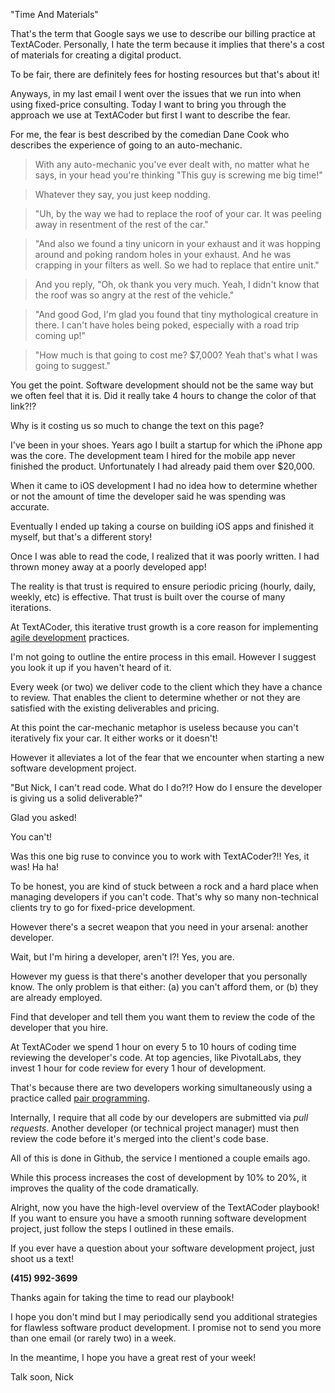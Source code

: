 "Time And Materials"

That's the term that Google says we use to describe our billing practice at TextACoder. Personally, I hate the term because it implies that there's a cost of materials for creating a digital product.

To be fair, there are definitely fees for hosting resources but that's about it!

Anyways, in my last email I went over the issues that we run into when using fixed-price consulting. Today I want to bring you through the approach we use at TextACoder but first I want to describe the fear.

For me, the fear is best described by the comedian Dane Cook who describes the experience of going to an auto-mechanic.

> With any auto-mechanic you've ever dealt with, no matter what he says, in your head you're thinking "This guy is screwing me big time!"

> Whatever they say, you just keep nodding.

> "Uh, by the way we had to replace the roof of your car. It was peeling away in resentment of the rest of the car."

> "And also we found a tiny unicorn in your exhaust and it was hopping around and poking random holes in your exhaust. And he was crapping in your filters as well. So we had to replace that entire unit."

> And you reply, "Oh, ok thank you very much. Yeah, I didn't know that the roof was so angry at the rest of the vehicle."

> "And good God, I'm glad you found that tiny mythological creature in there. I can't have holes being poked, especially with a road trip coming up!"

> "How much is that going to cost me? $7,000? Yeah that's what I was going to suggest."

You get the point. Software development should not be the same way but we often feel that it is. Did it really take 4 hours to change the color of that link?!?

Why is it costing us so much to change the text on this page?

I've been in your shoes. Years ago I built a startup for which the iPhone app was the core. The development team I hired for the mobile app never finished the product. Unfortunately I had already paid them over $20,000.

When it came to iOS development I had no idea how to determine whether or not the amount of time the developer said he was spending was accurate.

Eventually I ended up taking a course on building iOS apps and finished it myself, but that's a different story!

Once I was able to read the code, I realized that it was poorly written. I had thrown money away at a poorly developed app!

The reality is that trust is required to ensure periodic pricing (hourly, daily, weekly, etc) is effective. That trust is built over the course of many iterations.

At TextACoder, this iterative trust growth is a core reason for implementing [agile development](http://agilemethodology.org/) practices.

I'm not going to outline the entire process in this email. However I suggest you look it up if you haven't heard of it.

Every week (or two) we deliver code to the client which they have a chance to review. That enables the client to determine whether or not they are satisfied with the existing deliverables and pricing.

At this point the car-mechanic metaphor is useless because you can't iteratively fix your car. It either works or it doesn't!

However it alleviates a lot of the fear that we encounter when starting a new software development project.

"But Nick, I can't read code. What do I do?!? How do I ensure the developer is giving us a solid deliverable?"

Glad you asked!

You can't!

Was this one big ruse to convince you to work with TextACoder?!! Yes, it was! Ha ha!

To be honest, you are kind of stuck between a rock and a hard place when managing developers if you can't code. That's why so many non-technical clients try to go for fixed-price development.

However there's a secret weapon that you need in your arsenal: another developer.

Wait, but I'm hiring a developer, aren't I?! Yes, you are.

However my guess is that there's another developer that you personally know. The only problem is that either: (a) you can't afford them, or (b) they are already employed.

Find that developer and tell them you want them to review the code of the developer that you hire.

At TextACoder we spend 1 hour on every 5 to 10 hours of coding time reviewing the developer's code. At top agencies, like PivotalLabs, they invest 1 hour for code review for every 1 hour of development.

That's because there are two developers working simultaneously using a practice called [pair programming](https://en.wikipedia.org/wiki/Pair_programming).

Internally, I require that all code by our developers are submitted via *pull requests*. Another developer (or technical project manager) must then review the code before it's merged into the client's code base.

All of this is done in Github, the service I mentioned a couple emails ago.

While this process increases the cost of development by 10% to 20%, it improves the quality of the code dramatically.

Alright, now you have the high-level overview of the TextACoder playbook! If you want to ensure you have a smooth running software development project, just follow the steps I outlined in these emails.

If you ever have a question about your software development project, just shoot us a text!

**(415) 992-3699**
<!-- **(202) 683-8384** -->

Thanks again for taking the time to read our playbook!

I hope you don't mind but I may periodically send you additional strategies for flawless software product development. I promise not to send you more than one email (or rarely two) in a week.

In the meantime, I hope you have a great rest of your week!

Talk soon,
Nick
